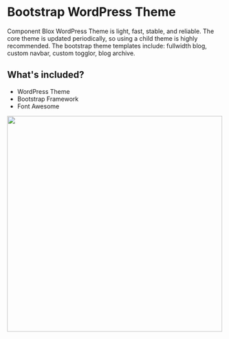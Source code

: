 # Bootstrap WordPress Theme
Component Blox WordPress Theme is light, fast, stable, and reliable. The core theme is updated periodically, so using a child theme is highly recommended. The bootstrap theme templates include: fullwidth blog, custom navbar, custom togglor, blog archive.
<h2> What's included? </h2>
<ul>
 <li>WordPress Theme</li>
 <li>Bootstrap Framework</li>
 <li>Font Awesome</li>
</ul>

<img src="https://componentblox.com/wp-content/uploads/screenshot.png" width="500" height="auto">